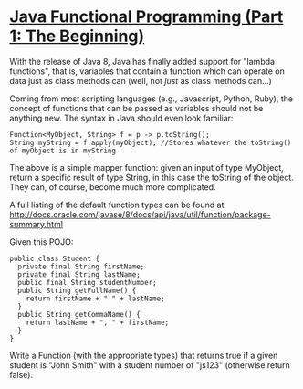 # [Java Functional Programming (Part 1: The Beginning)](https://www.codewars.com/kata/java-functional-programming-part-1-the-beginning "https://www.codewars.com/kata/54a6b43e478d8ee14c000a5d")

With the release of Java 8, Java has finally added support for "lambda functions", that is, variables that contain a function which can operate on data just as class methods can (well, not _just_ as class methods can...)

Coming from most scripting languages (e.g., Javascript, Python, Ruby), the concept of functions that can be passed as variables should not be anything new. The syntax in Java should even look familiar:

```
Function<MyObject, String> f = p -> p.toString();
String myString = f.apply(myObject); //Stores whatever the toString() of myObject is in myString
```

The above is a simple mapper function: given an input of type MyObject, return a specific result of type String, in this case the toString of the object. They can, of course, become much more complicated.

A full listing of the default function types can be found at http://docs.oracle.com/javase/8/docs/api/java/util/function/package-summary.html

Given this POJO:

```
public class Student {
  private final String firstName;
  private final String lastName;
  public final String studentNumber;
  public String getFullName() {
    return firstName + " " + lastName;
  }
  public String getCommaName() {
    return lastName + ", " + firstName;
  }
}
```

Write a Function (with the appropriate types) that returns true if a given student is "John Smith" with a student number of "js123" (otherwise return false).
